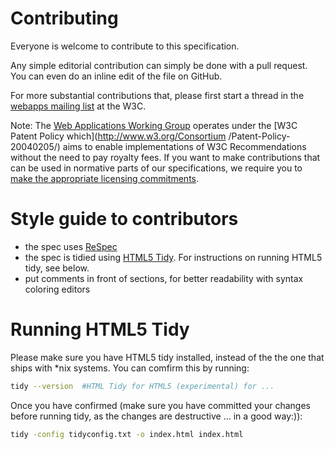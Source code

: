 # Contributing 
Everyone is welcome to contribute to this specification.

Any simple editorial contribution can simply be done with a pull request.
You can even do an inline edit of the file on GitHub.

For more substantial contributions that, please first start a thread in the
[webapps mailing list](http://lists.w3.org/Archives/Public/public-webapps/)  at
the W3C.

Note: The [Web Applications Working Group](http://www.w3.org/2012/webapps/)
operates under the [W3C Patent Policy which](http://www.w3.org/Consortium
/Patent-Policy-20040205/)  aims to enable implementations of W3C Recommendations
without the need to pay royalty fees. If you want to make contributions that can
be used in normative parts of our specifications, we require you to [make the
appropriate licensing commitments](http://www.w3.org/2004/01/pp-impl/58119/status).


# Style guide to contributors 
- the spec uses [ReSpec](http://dev.w3.org/2009/dap/ReSpec.js/documentation.html) 
- the spec is tidied using [HTML5 Tidy](https://github.com/w3c/tidy-html5). For
instructions on running HTML5 tidy, see below.  
- put comments in front of sections, for better readability with
  syntax coloring   editors


# Running HTML5 Tidy
Please make sure you have HTML5 tidy installed, instead of
the the one that  ships with *nix systems. You can comfirm this by running:

```bash 
tidy --version  #HTML Tidy for HTML5 (experimental) for ...
```
Once you have confirmed (make sure you have committed your changes before
running tidy, as the changes are destructive ... in a good way:)):

```bash 
tidy -config tidyconfig.txt -o index.html index.html
```
